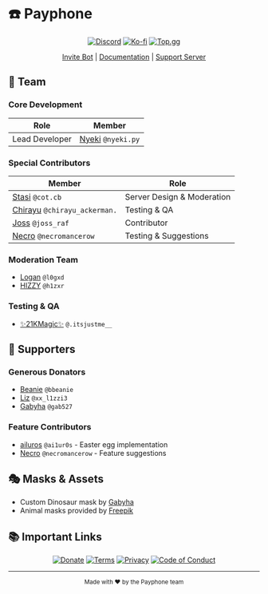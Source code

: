 # ☎️ Payphone

<div align="center">
  
[![Discord](https://img.shields.io/discord/BRO_ADD_YOUR_SERVER_ID_HERE_AND_ENABLE_THE_WIDGET_IGUESS_OR_DO_WTV_YOU_WANT?color=5865F2&logo=discord&logoColor=white)](https://discord.gg/Cb3rCrTxmm)
[![Ko-fi](https://img.shields.io/badge/Support%20us-Ko--fi-FF5E5B?logo=ko-fi&logoColor=white)](https://ko-fi.com/payphonedev)
[![Top.gg](https://img.shields.io/badge/Vote-Top.gg-5865F2)](https://top.gg/bot/1212940413795827763)

[Invite Bot](https://discord.com/oauth2/authorize?client_id=1212940413795827763) | [Documentation](./docs) | [Support Server](https://discord.gg/Cb3rCrTxmm)

</div>

## 👥 Team

### Core Development
| Role | Member |
|------|---------|
| Lead Developer | [Nyeki](https://discord.com/users/777338793803513886) `@nyeki.py` |

### Special Contributors
| Member | Role |
|--------|------|
| [Stasi](https://discord.com/users/657091104877051907) `@cot.cb` | Server Design & Moderation |
| [Chirayu](https://discord.com/users/1241342249468428358) `@chirayu_ackerman.` | Testing & QA |
| [Joss](https://discord.com/users/1246444454861213706) `@joss_raf` | Contributor |
| [Necro](https://discord.com/users/1060597396393959504) `@necromancerow` | Testing & Suggestions |

### Moderation Team
- [Logan](https://discord.com/users/764881477245861898) `@l0gxd`
- [HIZZY](https://discord.com/users/1236599538005839922) `@h1zxr`

### Testing & QA
- [✨21KMagic✨](https://discord.com/users/698622915356393582) `@.itsjustme__`

## 💝 Supporters

### Generous Donators
- [Beanie](https://discord.com/users/808745493944336485) `@bbeanie`
- [Liz](https://discord.com/users/914920098739912786) `@xx_l1zzi3`
- [Gabyha](https://discord.com/users/678730832952950784) `@gab527`

### Feature Contributors
- [ailuros](https://discord.com/users/1238490551003643955) `@ai1ur0s` - Easter egg implementation
- [Necro](https://discord.com/users/1060597396393959504) `@necromancerow` - Feature suggestions

## 🎭 Masks & Assets
- Custom Dinosaur mask by [Gabyha](https://discord.com/users/678730832952950784)
- Animal masks provided by [Freepik](https://www.freepik.com/)

## 📚 Important Links

<div align="center">

[![Donate](https://img.shields.io/badge/Donate-Ko--fi-FF5E5B?style=for-the-badge&logo=ko-fi&logoColor=white)](https://ko-fi.com/payphonedev)
[![Terms](https://img.shields.io/badge/Terms-of%20Use-blue?style=for-the-badge)](/terms)
[![Privacy](https://img.shields.io/badge/Privacy-Policy-green?style=for-the-badge)](/privacy)
[![Code of Conduct](https://img.shields.io/badge/Code%20of-Conduct-yellow?style=for-the-badge)](/code-of-conduct)

</div>

---

<div align="center">
  <sub>Made with ❤️ by the Payphone team
